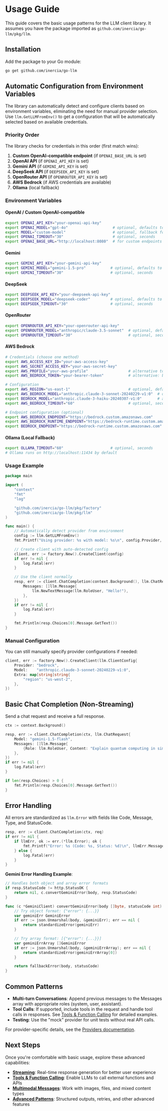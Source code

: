 # Usage Guide

This guide covers the basic usage patterns for the LLM client library. It assumes you have the package imported as `github.com/inercia/go-llm/pkg/llm`.

## Installation

Add the package to your Go module:

```bash
go get github.com/inercia/go-llm
```

## Automatic Configuration from Environment Variables

The library can automatically detect and configure clients based on environment variables, eliminating the need for manual provider selection. Use `llm.GetLLMFromEnv()` to get a configuration that will be automatically selected based on available credentials.

### Priority Order

The library checks for credentials in this order (first match wins):

1. **Custom OpenAI-compatible endpoint** (if `OPENAI_BASE_URL` is set)
2. **OpenAI API** (if `OPENAI_API_KEY` is set)
3. **Gemini API** (if `GEMINI_API_KEY` is set)
4. **DeepSeek API** (if `DEEPSEEK_API_KEY` is set)
5. **OpenRouter API** (if `OPENROUTER_API_KEY` is set)
6. **AWS Bedrock** (if AWS credentials are available)
7. **Ollama** (local fallback)

### Environment Variables

#### OpenAI / Custom OpenAI-compatible

```bash
export OPENAI_API_KEY="your-openai-api-key"
export OPENAI_MODEL="gpt-4o"                    # optional, defaults to gpt-4o-mini
export MODEL="custom-model"                     # optional, fallback for custom endpoints
export OPENAI_TIMEOUT="30"                      # optional, seconds
export OPENAI_BASE_URL="http://localhost:8080"  # for custom endpoints
```

#### Gemini

```bash
export GEMINI_API_KEY="your-gemini-api-key"
export GEMINI_MODEL="gemini-1.5-pro"           # optional, defaults to gemini-1.5-flash
export GEMINI_TIMEOUT="30"                     # optional, seconds
```

#### DeepSeek

```bash
export DEEPSEEK_API_KEY="your-deepseek-api-key"
export DEEPSEEK_MODEL="deepseek-coder"         # optional, defaults to deepseek-chat
export DEEPSEEK_TIMEOUT="30"                   # optional, seconds
```

#### OpenRouter

```bash
export OPENROUTER_API_KEY="your-openrouter-api-key"
export OPENROUTER_MODEL="anthropic/claude-3.5-sonnet"  # optional, defaults to free llama model
export OPENROUTER_TIMEOUT="30"                         # optional, seconds
```

#### AWS Bedrock

```bash
# Credentials (choose one method)
export AWS_ACCESS_KEY_ID="your-aws-access-key"
export AWS_SECRET_ACCESS_KEY="your-aws-secret-key"
export AWS_PROFILE="your-aws-profile"                  # alternative to access key/secret
export AWS_BEDROCK_TOKEN="your-bearer-token"           # alternative: bearer token authentication

# Configuration
export AWS_REGION="us-east-1"                          # optional, defaults to us-east-1
export AWS_BEDROCK_MODEL="anthropic.claude-3-sonnet-20240229-v1:0"  # optional
export BEDROCK_MODEL="anthropic.claude-3-haiku-20240307-v1:0"       # alternative
export AWS_BEDROCK_TIMEOUT="60"                        # optional, seconds

# Endpoint configuration (optional)
export AWS_BEDROCK_ENDPOINT="https://bedrock.custom.amazonaws.com"          # bedrock service endpoint
export AWS_BEDROCK_RUNTIME_ENDPOINT="https://bedrock-runtime.custom.amazonaws.com"  # runtime endpoint
export BEDROCK_ENDPOINT="https://bedrock-runtime.custom.amazonaws.com"      # alternative runtime endpoint
```

#### Ollama (Local Fallback)

```bash
export OLLAMA_TIMEOUT="60"                     # optional, seconds
# Ollama runs on http://localhost:11434 by default
```

### Usage Example

```go
package main

import (
    "context"
    "fmt"
    "log"

    "github.com/inercia/go-llm/pkg/factory"
    "github.com/inercia/go-llm/pkg/llm"
)

func main() {
    // Automatically detect provider from environment
    config := llm.GetLLMFromEnv()
    fmt.Printf("Using provider: %s with model: %s\n", config.Provider, config.Model)

    // Create client with auto-detected config
    client, err := factory.New().CreateClient(config)
    if err != nil {
        log.Fatal(err)
    }

    // Use the client normally
    resp, err := client.ChatCompletion(context.Background(), llm.ChatRequest{
        Messages: []llm.Message{
            llm.NewTextMessage(llm.RoleUser, "Hello!"),
        },
    })
    if err != nil {
        log.Fatal(err)
    }

    fmt.Println(resp.Choices[0].Message.GetText())
}
```

### Manual Configuration

You can still manually specify provider configurations if needed:

```go
client, err := factory.New().CreateClient(llm.ClientConfig{
    Provider: "bedrock",
    Model:    "anthropic.claude-3-sonnet-20240229-v1:0",
    Extra: map[string]string{
        "region": "us-west-2",
    },
})
```

## Basic Chat Completion (Non-Streaming)

Send a chat request and receive a full response.

```go
ctx := context.Background()

resp, err := client.ChatCompletion(ctx, llm.ChatRequest{
    Model: "gemini-1.5-flash",
    Messages: []llm.Message{
        {Role: llm.RoleUser, Content: "Explain quantum computing in simple terms."},
    },
})
if err != nil {
    log.Fatal(err)
}

if len(resp.Choices) > 0 {
    fmt.Println(resp.Choices[0].Message.GetText())
}
```

## Error Handling

All errors are standardized as `llm.Error` with fields like Code, Message, Type, and StatusCode.

```go
resp, err := client.ChatCompletion(ctx, req)
if err != nil {
    if llmErr, ok := err.(*llm.Error); ok {
        fmt.Printf("Error: %s (Code: %s, Status: %d)\n", llmErr.Message, llmErr.Code, llmErr.StatusCode)
    } else {
        log.Fatal(err)
    }
}
```

**Gemini Error Handling Example**:

```go
// Handles both object and array error formats
if resp.StatusCode != http.StatusOK {
    return nil, c.convertGeminiError(body, resp.StatusCode)
}

func (c *GeminiClient) convertGeminiError(body []byte, statusCode int) *Error {
    // Try object format: {"error": {...}}
    var geminiErr GeminiError
    if err := json.Unmarshal(body, &geminiErr); err == nil {
        return standardizeError(geminiErr)
    }

    // Try array format: [{"error": {...}}]
    var geminiErrArray []GeminiError
    if err := json.Unmarshal(body, &geminiErrArray); err == nil {
        return standardizeError(geminiErrArray[0])
    }

    return fallbackError(body, statusCode)
}
```

## Common Patterns

- **Multi-turn Conversations**: Append previous messages to the Messages array with appropriate roles (system, user, assistant).
- **Tool Calls**: If supported, include tools in the request and handle tool calls in responses. See [Tools & Function Calling](tools.md) for detailed examples.
- **Testing**: Use the "mock" provider for unit tests without real API calls.

For provider-specific details, see the [Providers documentation](README.md#providers).

## Next Steps

Once you're comfortable with basic usage, explore these advanced capabilities:

- **[Streaming](streaming.md)**: Real-time response generation for better user experience
- **[Tools & Function Calling](tools.md)**: Enable LLMs to call external functions and APIs
- **[Multimodal Messages](multimodal.md)**: Work with images, files, and mixed content types
- **[Advanced Patterns](advanced.md)**: Structured outputs, retries, and other advanced features
